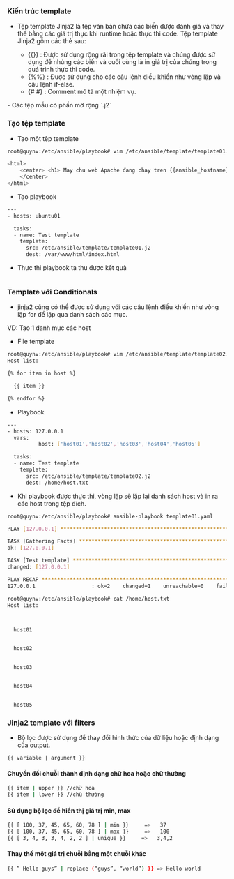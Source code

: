 ### Kiến trúc template

- Tệp template Jinja2 là tệp văn bản chứa các biến được đánh giá và thay thế bằng các giá trị thực khi runtime hoặc thực thi code. Tệp template Jinja2 gồm các thẻ sau:
 <ul>
  <ul>
    <li> {{}} : Được sử dụng rộng rãi trong tệp template và chúng được sử dụng để nhúng các biến và cuối cùng là in giá trị của chúng trong quá trình thực thi code.
    <li> {%%} : Được sử dụng cho các câu lệnh điều khiển như vòng lặp và câu lệnh if-else.
    <li> {# #} : Comment mô tả một nhiệm vụ.
      </ul>
  </ul>
- Các tệp mẫu có phần mở rộng `.j2`


### Tạo tệp template

- Tạo một tệp template

```sh
root@quynv:/etc/ansible/playbook# vim /etc/ansible/template/template01.j2 

<html>
    <center> <h1> May chu web Apache đang chay tren {{ansible_hostname}} </h1>
    </center>
</html>
```

- Tạo playbook

```sh
---
- hosts: ubuntu01

  tasks:
  - name: Test template
    template:
      src: /etc/ansible/template/template01.j2
      dest: /var/www/html/index.html
```
- Thực thi playbook ta thu được kết quả

<img src="">

### Template với Conditionals

- jinja2 cũng có thể được sử dụng với các câu lệnh điều khiển như vòng lặp for để lặp qua danh sách các mục.

VD: Tạo 1 danh mục các host

- File template
```sh
root@quynv:/etc/ansible/playbook# vim /etc/ansible/template/template02.j2 
Host list:

{% for item in host %}

  {{ item }}

{% endfor %}
```
- Playbook

```sh
---
- hosts: 127.0.0.1
  vars:
          host: ['host01','host02','host03','host04','host05']

  tasks:
  - name: Test template
    template:
      src: /etc/ansible/template/template02.j2
      dest: /home/host.txt
```

- Khi playbook được thực thi, vòng lặp sẽ lặp lại danh sách host và in ra các host trong tệp đích.

```sh
root@quynv:/etc/ansible/playbook# ansible-playbook template01.yaml 

PLAY [127.0.0.1] *********************************************************************************************************************************************************

TASK [Gathering Facts] ***************************************************************************************************************************************************
ok: [127.0.0.1]

TASK [Test template] *****************************************************************************************************************************************************
changed: [127.0.0.1]

PLAY RECAP ***************************************************************************************************************************************************************
127.0.0.1                  : ok=2    changed=1    unreachable=0    failed=0    skipped=0    rescued=0    ignored=0   

```
```sh
root@quynv:/etc/ansible/playbook# cat /home/host.txt 
Host list:



  host01


  host02


  host03


  host04


  host05
```

### Jinja2 template với filters


- Bộ lọc được sử dụng để thay đổi hình thức của dữ liệu hoặc định dạng của output.

`{{ variable | argument }}`

#### Chuyển đổi chuỗi thành định dạng chữ hoa hoặc chữ thường

```sh
{{ item | upper }} //chữ hoa
{{ item | lower }} //chũ thường
```

#### Sử dụng bộ lọc để hiển thị giá trị min, max

```sh
{{ [ 100, 37, 45, 65, 60, 78 ] | min }}     =>   37
{{ [ 100, 37, 45, 65, 60, 78 ] | max }}     =>   100
{{ [ 3, 4, 3, 3, 4, 2, 2 ] | unique }}     =>   3,4,2
```
####  Thay thế một giá trị chuỗi bằng một chuỗi khác

```sh
{{ ” Hello guys” | replace (“guys”, “world”) }} => Hello world
```


